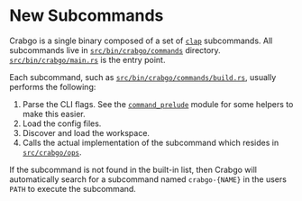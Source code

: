 # New Subcommands

Crabgo is a single binary composed of a set of [`clap`] subcommands. All
subcommands live in [`src/bin/crabgo/commands`] directory.
[`src/bin/crabgo/main.rs`] is the entry point.

Each subcommand, such as [`src/bin/crabgo/commands/build.rs`], usually performs
the following:

1. Parse the CLI flags. See the [`command_prelude`] module for some helpers to make this easier.
2. Load the config files.
3. Discover and load the workspace.
4. Calls the actual implementation of the subcommand which resides in [`src/crabgo/ops`].

If the subcommand is not found in the built-in list, then Crabgo will
automatically search for a subcommand named `crabgo-{NAME}` in the users `PATH`
to execute the subcommand.


[`clap`]: https://clap.rs/
[`src/bin/crabgo/commands/build.rs`]: https://github.com/rust-lang/crabgo/tree/master/src/bin/crabgo/commands/build.rs
[`src/crabgo/ops`]: https://github.com/rust-lang/crabgo/tree/master/src/crabgo/ops
[`src/bin/crabgo/commands`]: https://github.com/rust-lang/crabgo/tree/master/src/bin/crabgo/commands
[`src/bin/crabgo/main.rs`]: https://github.com/rust-lang/crabgo/blob/master/src/bin/crabgo/main.rs
[`command_prelude`]: https://github.com/rust-lang/crabgo/blob/master/src/crabgo/util/command_prelude.rs
